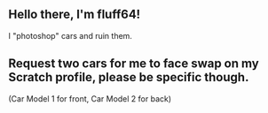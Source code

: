 Hello there, I'm fluff64!
-------------------------
I "photoshop" cars and ruin them.

Request two cars for me to face swap on my Scratch profile, please be specific though.
-
(Car Model 1 for front, Car Model 2 for back)


